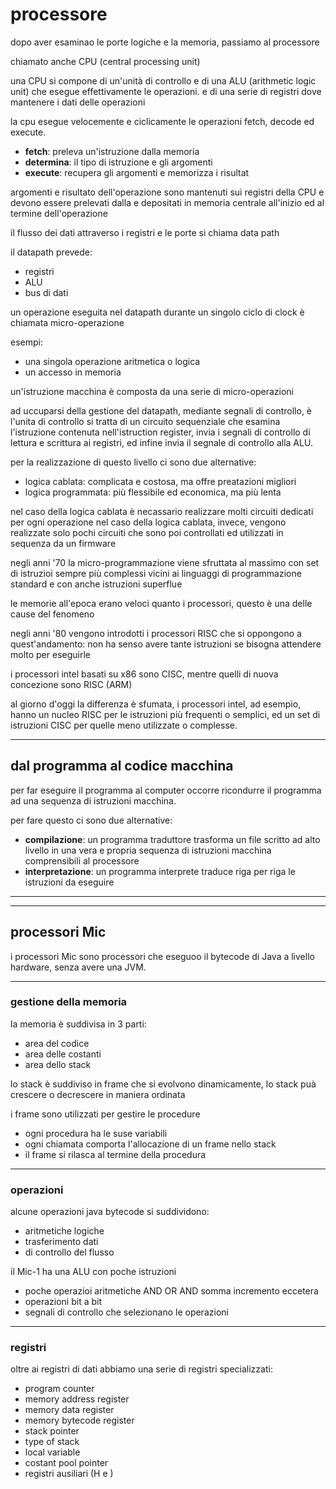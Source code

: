 # processore

dopo aver esaminao le porte logiche e la memoria, passiamo al processore

chiamato anche CPU (central processing unit)

una CPU si compone di un'unità di controllo e di una ALU (arithmetic logic unit) che esegue effettivamente le operazioni. e di una serie di registri dove mantenere i dati delle operazioni

la cpu esegue velocemente e ciclicamente le operazioni fetch, decode ed execute.

* **fetch**: preleva un'istruzione dalla memoria
* **determina**: il tipo di istruzione e gli argomenti
* **execute**: recupera gli argomenti e memorizza i risultat

argomenti e risultato dell'operazione sono mantenuti sui registri della CPU e devono essere prelevati dalla e depositati in memoria centrale all'inizio ed al termine dell'operazione

il flusso dei dati attraverso i registri e le porte si chiama data path

il datapath prevede:
* registri
* ALU
* bus di dati

un operazione eseguita nel datapath durante un singolo ciclo di clock è chiamata micro-operazione

esempi:
* una singola operazione aritmetica o logica
* un accesso in memoria

un'istruzione macchina è composta da una serie di micro-operazioni

ad uccuparsi della gestione del datapath, mediante segnali di controllo, è l'unita di controllo
si tratta di un circuito sequenziale che esamina l'istruzione contenuta nell'istruction register,
invia i segnali di controllo di lettura e scrittura ai registri,
ed infine invia il segnale di controllo alla ALU.

per la realizzazione di questo livello ci sono due alternative:
* logica cablata: complicata e costosa, ma offre preatazioni migliori
* logica programmata: più flessibile ed economica, ma più lenta

nel caso della logica cablata è necassario realizzare molti circuiti dedicati per ogni operazione
nel caso della logica cablata, invece, vengono realizzate solo pochi circuiti che sono poi controllati ed utilizzati in sequenza da un firmware

negli anni '70 la micro-programmazione viene sfruttata al massimo con set di istruzioi sempre più complessi vicini ai linguaggi di programmazione standard e con anche istruzioni superflue

le memorie all'epoca erano veloci quanto i processori, questo è una delle cause del fenomeno

negli anni '80 vengono introdotti i processori RISC che si oppongono a quest'andamento: non ha senso avere tante istruzioni se bisogna attendere molto per eseguirle

i processori intel basati su x86 sono CISC, mentre quelli di nuova concezione sono RISC (ARM)

al giorno d'oggi la differenza è sfumata, i processori intel, ad esempio, hanno un nucleo RISC per le istruzioni più frequenti o semplici, ed un set di istruzioni CISC per quelle meno utilizzate o complesse.

---
## dal programma al codice macchina

per far eseguire il programma al computer occorre ricondurre il programma ad una sequenza di istruzioni macchina.

per fare questo ci sono due alternative:
* **compilazione**: un programma traduttore trasforma un file scritto ad alto livello in una vera e propria sequenza di istruzioni macchina comprensibili al processore
* **interpretazione**: un programma interprete traduce riga per riga le istruzioni da eseguire

---
---
## processori Mic

i processori Mic sono processori che eseguoo il bytecode di Java a livello hardware, senza avere una JVM.

---
### gestione della memoria

la memoria è suddivisa in 3 parti:
* area del codice
* area delle costanti
* area dello stack

lo stack è suddiviso in frame che si evolvono dinamicamente, lo stack puà crescere o decrescere in maniera ordinata

i frame sono utilizzati per gestire le procedure

* ogni procedura ha le suse variabili
* ogni chiamata comporta l'allocazione di un frame nello stack
* il frame si rilasca al termine della procedura

---
### operazioni
alcune operazioni java bytecode si suddividono:
* aritmetiche logiche
* trasferimento dati
* di controllo del flusso

il Mic-1 ha una ALU con poche istruzioni
* poche operazioi aritmetiche AND OR AND somma incremento eccetera
* operazioni bit a bit
* segnali di controllo che selezionano le operazioni

---
### registri

oltre ai registri di dati abbiamo una serie di registri specializzati:
* program counter
* memory address register
* memory data register
* memory bytecode register
* stack pointer
* type of stack
* local variable
* costant pool pointer
* registri ausiliari (H e )